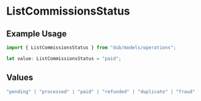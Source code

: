 # ListCommissionsStatus

## Example Usage

```typescript
import { ListCommissionsStatus } from "dub/models/operations";

let value: ListCommissionsStatus = "paid";
```

## Values

```typescript
"pending" | "processed" | "paid" | "refunded" | "duplicate" | "fraud" | "canceled"
```